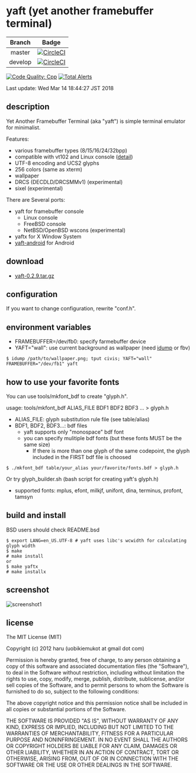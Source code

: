 # yaft (yet another framebuffer terminal)

| Branch | Badge |
| :--: | :--: |
| master | [![CircleCI](https://circleci.com/gh/uobikiemukot/yaft.svg?style=svg)](https://circleci.com/gh/uobikiemukot/yaft) |
| develop | [![CircleCI](https://circleci.com/gh/uobikiemukot/yaft/tree/develop.svg?style=svg)](https://circleci.com/gh/uobikiemukot/yaft/tree/develop) |
[![Code Quality: Cpp](https://img.shields.io/lgtm/grade/cpp/g/uobikiemukot/yaft.svg?logo=lgtm&logoWidth=18)](https://lgtm.com/projects/g/uobikiemukot/yaft/context:cpp)
[![Total Alerts](https://img.shields.io/lgtm/alerts/g/uobikiemukot/yaft.svg?logo=lgtm&logoWidth=18)](https://lgtm.com/projects/g/uobikiemukot/yaft/alerts)

Last update: Wed Mar 14 18:44:27 JST 2018

## description

Yet Another Framebuffer Terminal (aka "yaft") is simple terminal emulator for minimalist.

Features:

+	various framebuffer types (8/15/16/24/32bpp)
+	compatible with vt102 and Linux console ([detail](http://uobikiemukot.github.io/yaft/escape.html))
+	UTF-8 encoding and UCS2 glyphs
+	256 colors (same as xterm)
+	wallpaper
+	DRCS (DECDLD/DRCSMMv1) (experimental)
+	sixel (experimental)

There are Several ports:

-	yaft for framebuffer console
	-	Linux console
	-	FreeBSD console
	-	NetBSD/OpenBSD wscons (experimental)
-	yaftx for X Window System
-	[yaft-android](https://github.com/uobikiemukot/yaft-android) for Android

## download

-	[yaft-0.2.9.tar.gz](https://github.com/uobikiemukot/yaft/archive/v0.2.9.tar.gz)

## configuration

If you want to change configuration, rewrite "conf.h".

## environment variables

-	FRAMEBUFFER=/dev/fb0: specify farmebuffer device
-	YAFT="wall": use current background as wallpaper (need [idump](https://github.com/uobikiemukot/idump) or fbv)

~~~
$ idump /path/to/wallpaper.png; tput civis; YAFT="wall" FRAMEBUFFER="/dev/fb1" yaft
~~~

## how to use your favorite fonts

You can use tools/mkfont_bdf to create "glyph.h".

usage: tools/mkfont_bdf ALIAS_FILE BDF1 BDF2 BDF3 ... > glyph.h

-	ALIAS_FILE: glyph substitution rule file (see table/alias)
-	BDF1, BDF2, BDF3...: bdf files
	+	yaft supports only "monospace" bdf font
	+	you can specify mulitiple bdf fonts (but these fonts MUST be the same size)
		+	If there is more than one glyph of the same codepoint, the glyph included in the FIRST bdf file is choosed

~~~
$ ./mkfont_bdf table/your_alias your/favorite/fonts.bdf > glyph.h
~~~

Or try glyph_builder.sh (bash script for creating yaft's glyph.h)

-	supported fonts: mplus, efont, milkjf, unifont, dina, terminus, profont, tamsyn

## build and install

BSD users should check README.bsd

~~~
$ export LANG=en_US.UTF-8 # yaft uses libc's wcwidth for calculating glyph width
$ make
# make install
or
$ make yaftx
# make installx
~~~

## screenshot

![screenshot1](http://uobikiemukot.github.io/img/yaft-screenshot.png)

## license
The MIT License (MIT)

Copyright (c) 2012 haru (uobikiemukot at gmail dot com)

Permission is hereby granted, free of charge, to any person obtaining a copy of this software and associated documentation files (the "Software"), to deal in the Software without restriction, including without limitation the rights to use, copy, modify, merge, publish, distribute, sublicense, and/or sell copies of the Software, and to permit persons to whom the Software is furnished to do so, subject to the following conditions:

The above copyright notice and this permission notice shall be included in all copies or substantial portions of the Software.

THE SOFTWARE IS PROVIDED "AS IS", WITHOUT WARRANTY OF ANY KIND, EXPRESS OR IMPLIED, INCLUDING BUT NOT LIMITED TO THE WARRANTIES OF MERCHANTABILITY, FITNESS FOR A PARTICULAR PURPOSE AND NONINFRINGEMENT. IN NO EVENT SHALL THE AUTHORS OR COPYRIGHT HOLDERS BE LIABLE FOR ANY CLAIM, DAMAGES OR OTHER LIABILITY, WHETHER IN AN ACTION OF CONTRACT, TORT OR OTHERWISE, ARISING FROM, OUT OF OR IN CONNECTION WITH THE SOFTWARE OR THE USE OR OTHER DEALINGS IN THE SOFTWARE.
